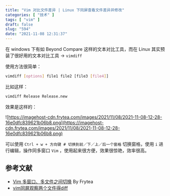 ```yaml
---
title: "Vim 对比文件差异 | Linux 下同屏查看文件差异并修改"
categories: [ "技术" ]
tags: [ "vim" ]
draft: false
slug: "594"
date: "2021-11-08 12:31:37"
---
```


在 windows 下有如 Beyond Compare 这样的文本对比工具，而在 Linux 其实预装了很好用的文本对比工具 → `vimdiff`

使用方法很简单：

```bash
vimdiff [options] file1 file2 [file3 [file4]]
```

比如这样：

```bash
vimdiff Release Release.new
```

效果是这样的：

![https://imagehost-cdn.frytea.com/images/2021/11/08/2021-11-08-12-28-16e0dfc839621b06b8.png](https://imagehost-cdn.frytea.com/images/2021/11/08/2021-11-08-12-28-16e0dfc839621b06b8.png)

可以使用 `Ctrl + w + 方向键 # 切换到前／下／上／后一个窗格` 切换窗格，使用 `i` 进行编辑，操作同多窗口 `Vim` ，使用起来很方便，效果很惊艳，效率很高。

## 参考文献

- [Vim 多窗口、多文件之间切换](https://www.frytea.com/technology/unix-like/cmd/vim/vim-mult-windows-switch/) By Frytea
- [vim同屏观察两个文件得diff](https://blog.csdn.net/weixin_40829917/article/details/80897260)